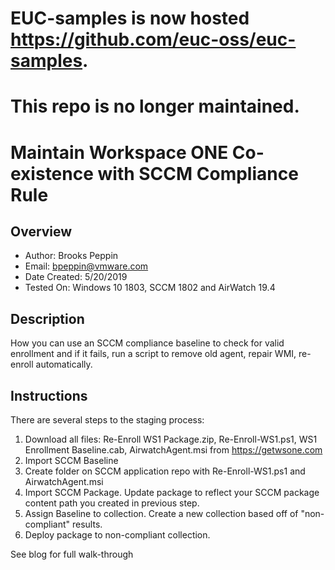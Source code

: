 # EUC-samples is now hosted https://github.com/euc-oss/euc-samples.
# This repo is no longer maintained.

# Maintain Workspace ONE Co-existence with SCCM Compliance Rule

## Overview

* Author: Brooks Peppin
* Email: bpeppin@vmware.com
* Date Created: 5/20/2019
* Tested On: Windows 10 1803, SCCM 1802 and AirWatch 19.4

## Description
How you can use an SCCM compliance baseline to check for valid enrollment and if it fails, run a script to remove old agent, repair WMI, re-enroll automatically. 

## Instructions
There are several steps to the staging process:

1. Download all files: Re-Enroll WS1 Package.zip, Re-Enroll-WS1.ps1, WS1 Enrollment Baseline.cab, AirwatchAgent.msi from https://getwsone.com
2. Import SCCM Baseline
3. Create folder on SCCM application repo with Re-Enroll-WS1.ps1 and AirwatchAgent.msi
4. Import SCCM Package. Update package to reflect your SCCM package content path you created in previous step.
5. Assign Baseline to collection. Create a new collection based off of "non-compliant" results.
6. Deploy package to non-compliant collection.

See blog for full walk-through

